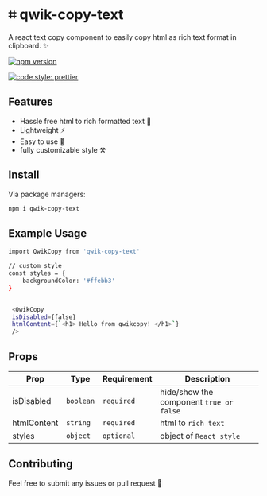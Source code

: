 # ⌗ qwik-copy-text

A react text copy component to easily copy html as rich text format in clipboard. ✨

[![npm version](https://badge.fury.io/js/qwik-copy-text.svg)](https://badge.fury.io/js/qwik-copy-text)

[![code style: prettier](https://img.shields.io/badge/code_style-prettier-ff69b4.svg)](https://github.com/prettier/prettier)

## Features

- Hassle free html to rich formatted text 🥳
- Lightweight ⚡
- Easy to use 🐥
- fully customizable style ⚒️

## Install

Via package managers:

```bash
npm i qwik-copy-text
```

## Example Usage

```bash
import QwikCopy from 'qwik-copy-text'

// custom style
const styles = {
    backgroundColor: '#ffebb3'
}


 <QwikCopy 
 isDisabled={false} 
 htmlContent={`<h1> Hello from qwikcopy! </h1>`} 
 />
```

## Props

| Prop      | Type      | Requirement  |Description                                         |
| --------- | --------- | ------------ | --------------------------------------------------- |
| isDisabled     | `boolean`  | `required` | hide/show the component `true or false` |
| htmlContent| `string`  | `required` | html to `rich text`   |
| styles| `object`  | `optional` | object of `React style`   |

## Contributing

Feel free to submit any issues or pull request 🙂